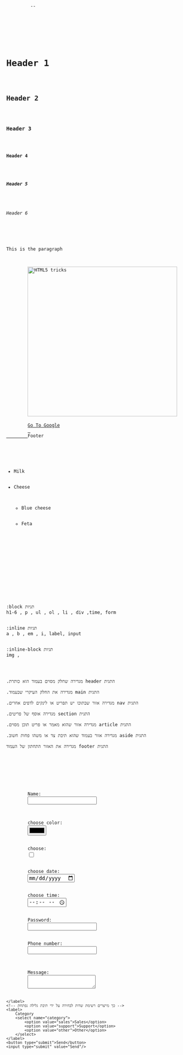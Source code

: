 <!------------------------------------להצגה של תוכן HTML תגיות ------------------------------->
<pre>
<code lang="html">
<!DOCTYPE html> <!-- של דף זה HTML מהי גרסת ה-->
<html>
    <head>
        <title></title> --
         <!--.בתוך תגית זו רשומה כותרת העמוד -->
         <!--.הכותרת היא שתופיע בתוצאות החיפוש בגוגל וגם בדפדפן בתוך הטקסט של הטאב-->
         <meta charset="utf8">
    </head>
    <body>
        <!----------  ה-6 התגיות הראשונות שנרצה להכיר נקראות תגיות הכותרת . הן נראות כך ----------->
        <h1>Header 1</h1>
        <h2>Header 2</h2>
        <h3>Header 3</h3>
        <h4>Header 4</h4>
        <h5>Header 5</h5>
        <h6>Header 6</h6>
        <!-- מייצרת פסקת טקסט כאשר פסקה יכולה להכיל גם בלוק של טקסט וגם את התמונות שלידו p התגית -->
        <p>This is the paragraph</p>
        <!-- img התגית -->
        <img src="https://miro.medium.com/max/3052/1*C23nUxZgvrvkKsr9sM5rTw.jpeg" alt="HTML5 tricks" width="400" />
        <!-- a תגית עוגן -->
        <a href="http://www.google.com">Go To Google</a> <!-- קישור לאתר חיצוני -->
        <a href="#footer"> <!-- עוגן בתוך העמוד  -->
        <a name="footer">Footer</a> 
        <!--,במידה וקיים בעמוד עוגן כזה
        אפשר להוסיף # לשורת הכתובת וכך לגרום לדפדפן לגלול עד שהעוגן יוצג על המסך
        index.html לדוגמא אם לקובץ קוראים
        תוכלו לכתוב בשורת הכתובת בדפדפן:
        index.html#footer
        -->
        <!-- תגיות רשימה-->
        <ul> <!-- unorder list --> <!-- ol - order list -->
        <li>Milk</li>
        <li>Cheese
            <ul>
                <li>Blue cheese</li>
                <li>Feta</li>
            </ul>
        </li>
        </ul>
    </body>
</html>

<!--------------------------------לשליטה על מבנה העמוד HTML תגיות ------------------------------------>

   <!-- ההבדל בין בלוק לאינליין --->

:block תגיות
h1-6 , p , ul , ol , li , div ,time, form


:inline תגיות
a , b , em , i, label, input


:inline-block תגיות 
img , 


   <!-- HTML- תגיות סמנטיות ב --->
 
.מגדירה שחלק מסוים בעמוד הוא כותרת header התגית

.מגדירה את החלק העיקרי שבעמוד main התגית

.מגדירה אזור שבתוכו יש תפריט או לינקים לדפים אחרים nav התגית

.מגדירה אוסף של פריטים section התגית

.מגדירה אזור שהוא מאמר או פריט תוכן מסוים article התגית

.מגדירה אזור בעמוד שהוא תיבת צד או משהו פחות חשוב aside התגית

מגדירה את האזור התחתון של העמוד footer התגית

<!---------------------------------------- HTML- טפסים ב ----------------------------------->

<form action="/contactus.php" method="post"> 
<!-- action= כתובת הדף של השרת שאליו ישלח הטופס -->
<!-- method - מגדיר את אופן הבקשה -->
<!-- סוגי הקלט שנכתבים בדר"כ בתוך התוית הם -->
    <label>
        Name:
        <input type="text" name="name"/> 
        <!-- מאפיין השם קובע מה המידע של השדה 
        כדי שיוכלו לקרא אותו מהשרת או מהגאווה סקריפט -->
    </label>
    <label>
        choose color:
        <input type="color" name="color"/> 
    </label>
     <label>
        choose:
        <input type="checkbox" name="checkbox"/> 
    </label>
     <label>
        choose date:
        <input type="date" name="date"/> 
    </label>
    <label>
        choose time:
        <input type="time" name="time"/> 
    </label>
     <label>
        Password:
        <input type="password" name="password"/> 
    </label>
      <label>
        Phone number:
        <input type="tel" name="telephone"/> 
    </label>
    <!--textarea  - בשונה מהקלט שהוא שורה אחת, תגית זו מייצגת מספר שורות טקטסט -->
    <label>
        Message:
        <textarea name="user_message"></textarea>
    </label>
    <!-- כך מייצרים רשימת שדות לבחירה על ידי תיבת גלילה נפתחת -->
    <label>
        Category
        <select name="category">
            <option value="sales">Sales</option>
            <option value="support">Support</option>
            <option value="other">Other</option>
        </select>
    </label>
    <button type="submit">Send</button>
    <input type="submit" value="Send"/>
</form>
</code>
</pre>

